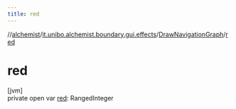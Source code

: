 ```yaml
---
title: red
---
```

//[alchemist](../../../index.html)/[it.unibo.alchemist.boundary.gui.effects](../index.html)/[DrawNavigationGraph](index.html)/[red](red.html)



# red



[jvm]\
private open var [red](red.html): RangedInteger




